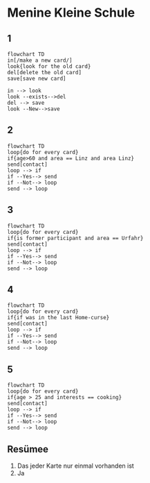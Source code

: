 # Menine Kleine Schule

## 1

```mermaid
flowchart TD
in[/make a new card/]
look{look for the old card}
del[delete the old card]
save[save new card]

in --> look
look --exists-->del
del --> save
look --New-->save
```

## 2

```mermaid
flowchart TD
loop{do for every card}
if{age>60 and area == Linz and area Linz}
send[contact]
loop --> if
if --Yes--> send
if --Not--> loop
send --> loop
```

## 3

```mermaid
flowchart TD
loop{do for every card}
if{is former participant and area == Urfahr}
send[contact]
loop --> if
if --Yes--> send
if --Not--> loop
send --> loop
```

## 4

```mermaid
flowchart TD
loop{do for every card}
if{if was in the last Home-curse}
send[contact]
loop --> if
if --Yes--> send
if --Not--> loop
send --> loop
```

## 5

```mermaid
flowchart TD
loop{do for every card}
if{age > 25 and interests == cooking}
send[contact]
loop --> if
if --Yes--> send
if --Not--> loop
send --> loop
```

## Resümee

1) Das jeder Karte nur einmal vorhanden ist
2) Ja